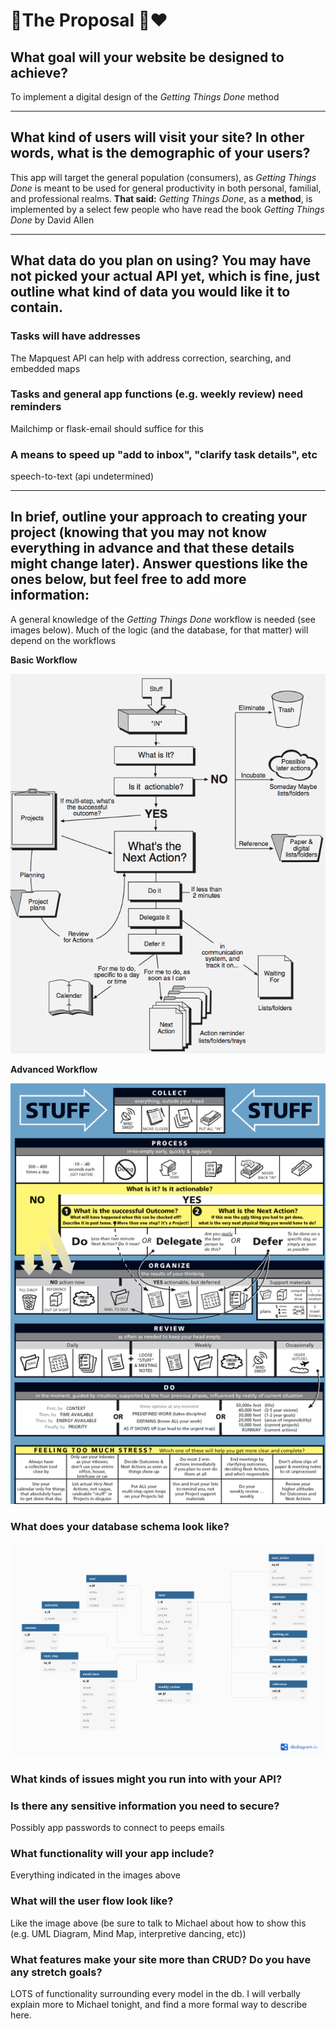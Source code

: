 # 💍The Proposal 💒❤️

##  What goal will your website be designed to achieve? 
To implement a digital design of the *Getting Things Done*  method
***
##  What kind of users will visit your site? In other words, what is the demographic of your users?
This app will target the general population (consumers), as *Getting Things Done*  is meant to be used for general productivity in both  personal, familial, and professional realms. **That said:** *Getting Things Done*, as a **method**, is implemented by a select few people who have read the book *Getting Things Done* by David Allen
***
##  What data do you plan on using? You may have not picked your actual API yet, which is fine, just outline what kind of data you would like it to contain. 
### Tasks will have addresses
The Mapquest API can help with address correction, searching, and embedded maps
### Tasks and general app functions (e.g. weekly review) need reminders
Mailchimp or flask-email should suffice for this
### A means to speed up "add to inbox", "clarify task details", etc
speech-to-text (api undetermined)
***
##  In brief, outline your approach to creating your project (knowing that you may not know everything in advance and that these details might change later). Answer questions like the ones below, but feel free to add more information: 
A general knowledge of the *Getting Things Done* workflow is needed (see images below). Much of the logic (and the database, for that matter) will depend on the workflows 

**Basic Workflow** 

![Basic GTD Workflow](basic-workflow.png)

**Advanced Workflow**

![Advanced GTD Workflow](advanced-workflow.png)

### What does your database schema look like?
[![DB v0.0](gettingthingsdone_v0.0.png)](https://dbdiagram.io/d/6059f9ececb54e10c33cdbed)

### What kinds of issues might you run into with your API?


### Is there any sensitive information you need to secure?
Possibly app passwords to connect to peeps emails
### What functionality will your app include?
Everything indicated in the images above

### What will the user flow look like?
Like the image above (be sure to talk to Michael about how to show this (e.g. UML Diagram, Mind Map, interpretive dancing, etc))

### What features make your site more than CRUD? Do you have any stretch goals?
LOTS of functionality surrounding every model in the db. I will verbally explain more to Michael tonight, and find a more formal way to describe here.
